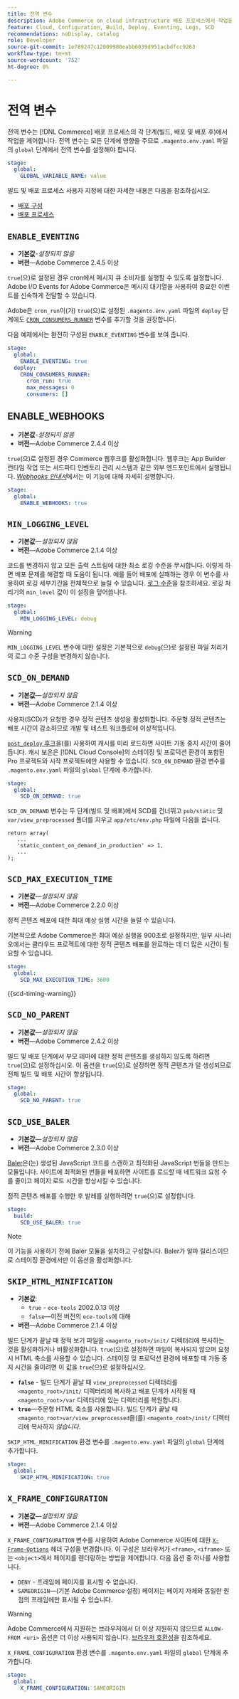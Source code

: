```yaml
---
title: 전역 변수
description: Adobe Commerce on cloud infrastructure 배포 프로세스에서 작업을 제어하는 환경 변수 목록을 참조하십시오.
feature: Cloud, Configuration, Build, Deploy, Eventing, Logs, SCD
recommendations: noDisplay, catalog
role: Developer
source-git-commit: 1e789247c12009908eabb6039d951acbdfcc9263
workflow-type: tm+mt
source-wordcount: '752'
ht-degree: 0%

---
```


# 전역 변수

전역 변수는 [!DNL Commerce] 배포 프로세스의 각 단계(빌드, 배포 및 배포 후)에서 작업을 제어합니다. 전역 변수는 모든 단계에 영향을 주므로 `.magento.env.yaml` 파일의 `global` 단계에서 전역 변수를 설정해야 합니다.

```yaml
stage:
  global:
    GLOBAL_VARIABLE_NAME: value
```

빌드 및 배포 프로세스 사용자 지정에 대한 자세한 내용은 다음을 참조하십시오.

- [배포 구성](configure-env-yaml.md)
- [배포 프로세스](../deploy/process.md)

## `ENABLE_EVENTING`

- **기본값**-_설정되지 않음_
- **버전**—Adobe Commerce 2.4.5 이상

`true`(으)로 설정된 경우 cron에서 메시지 큐 소비자를 실행할 수 있도록 설정합니다. Adobe I/O Events for Adobe Commerce은 메시지 대기열을 사용하여 중요한 이벤트를 신속하게 전달할 수 있습니다.

Adobe은 `cron_run`이(가) `true`(으)로 설정된 `.magento.env.yaml` 파일의 `deploy` 단계에도 [`CRON_CONSUMERS_RUNNER`](./variables-deploy.md#cron_consumers_runner) 변수를 추가할 것을 권장합니다.

다음 예제에서는 완전히 구성된 `ENABLE_EVENTING` 변수를 보여 줍니다.

```yaml
stage:
  global:
    ENABLE_EVENTING: true
  deploy:
    CRON_CONSUMERS_RUNNER:
      cron_run: true
      max_messages: 0
      consumers: []
```

## ENABLE_WEBHOOKS

- **기본값**-_설정되지 않음_
- **버전**—Adobe Commerce 2.4.4 이상

`true`(으)로 설정된 경우 Commerce 웹후크를 활성화합니다. 웹후크는 App Builder 런타임 작업 또는 서드파티 인벤토리 관리 시스템과 같은 외부 엔드포인트에서 실행됩니다. [_Webhooks 안내서_](https://developer.adobe.com/commerce/extensibility/webhooks)에서는 이 기능에 대해 자세히 설명합니다.

```yaml
stage:
  global:
    ENABLE_WEBHOOKS: true
```

## `MIN_LOGGING_LEVEL`

- **기본값**—_설정되지 않음_
- **버전**—Adobe Commerce 2.1.4 이상

코드를 변경하지 않고 모든 출력 스트림에 대한 최소 로깅 수준을 무시합니다. 이렇게 하면 배포 문제를 해결할 때 도움이 됩니다. 예를 들어 배포에 실패하는 경우 이 변수를 사용하여 로깅 세부기간을 전체적으로 늘릴 수 있습니다. [로그 수준](log-handlers.md#log-levels)을 참조하세요. 로깅 처리기의 `min_level` 값이 이 설정을 덮어씁니다.

```yaml
stage:
  global:
    MIN_LOGGING_LEVEL: debug
```

>[!WARNING]
>
>`MIN_LOGGING_LEVEL` 변수에 대한 설정은 기본적으로 `debug`(으)로 설정된 파일 처리기의 로그 수준 구성을 변경하지 않습니다.

## `SCD_ON_DEMAND`

- **기본값**—_설정되지 않음_
- **버전**—Adobe Commerce 2.1.4 이상

사용자(SCD)가 요청한 경우 정적 콘텐츠 생성을 활성화합니다. 주문형 정적 콘텐츠는 배포 시간이 감소하므로 개발 및 테스트 워크플로에 이상적입니다.

[`post_deploy` 후크](../application/hooks-property.md)을(를) 사용하여 캐시를 미리 로드하면 사이트 가동 중지 시간이 줄어듭니다. 캐시 보온은 [!DNL Cloud Console]의 스테이징 및 프로덕션 환경이 포함된 Pro 프로젝트와 시작 프로젝트에만 사용할 수 있습니다. `SCD_ON_DEMAND` 환경 변수를 `.magento.env.yaml` 파일의 `global` 단계에 추가합니다.

```yaml
stage:
  global:
    SCD_ON_DEMAND: true
```

`SCD_ON_DEMAND` 변수는 두 단계(빌드 및 배포)에서 SCD를 건너뛰고 `pub/static` 및 `var/view_preprocessed` 폴더를 지우고 `app/etc/env.php` 파일에 다음을 씁니다.

```php?start_inline=1
return array(
   ...
   'static_content_on_demand_in_production' => 1,
   ...
);
```

## `SCD_MAX_EXECUTION_TIME`

- **기본값**—_설정되지 않음_
- **버전**—Adobe Commerce 2.2.0 이상

정적 콘텐츠 배포에 대한 최대 예상 실행 시간을 늘릴 수 있습니다.

기본적으로 Adobe Commerce은 최대 예상 실행을 900초로 설정하지만, 일부 시나리오에서는 클라우드 프로젝트에 대한 정적 콘텐츠 배포를 완료하는 데 더 많은 시간이 필요할 수 있습니다.

```yaml
stage:
  global:
    SCD_MAX_EXECUTION_TIME: 3600
```

{{scd-timing-warning}}

## `SCD_NO_PARENT`

- **기본값**—_설정되지 않음_
- **버전**—Adobe Commerce 2.4.2 이상

빌드 및 배포 단계에서 부모 테마에 대한 정적 콘텐츠를 생성하지 않도록 하려면 `true`(으)로 설정하십시오. 이 옵션을 `true`(으)로 설정하면 정적 콘텐츠가 덜 생성되므로 전체 빌드 및 배포 시간이 향상됩니다.

```yaml
stage:
  global:
    SCD_NO_PARENT: true
```

## `SCD_USE_BALER`

- **기본값**—_설정되지 않음_
- **버전**—Adobe Commerce 2.3.0 이상

[Baler](https://github.com/magento/baler)은(는) 생성된 JavaScript 코드를 스캔하고 최적화된 JavaScript 번들을 만드는 모듈입니다. 사이트에 최적화된 번들을 배포하면 사이트를 로드할 때 네트워크 요청 수를 줄이고 페이지 로드 시간을 향상시킬 수 있습니다.

정적 콘텐츠 배포를 수행한 후 발레를 실행하려면 `true`(으)로 설정합니다.

```yaml
stage:
  build:
    SCD_USE_BALER: true
```

>[!NOTE]
>
>이 기능을 사용하기 전에 Baler 모듈을 설치하고 구성합니다. Baler가 알파 릴리스이므로 스테이징 환경에서만 이 옵션을 활성화합니다.

## `SKIP_HTML_MINIFICATION`

- **기본값**:
   - `true` - `ece-tools` 2002.0.13 이상
   - `false`—이전 버전의 `ece-tools`에 대해
- **버전**—Adobe Commerce 2.1.4 이상

빌드 단계가 끝날 때 정적 보기 파일을 `<magento_root>/init/` 디렉터리에 복사하는 것을 활성화하거나 비활성화합니다. `true`(으)로 설정하면 파일이 복사되지 않으며 요청 시 HTML 축소를 사용할 수 있습니다. 스테이징 및 프로덕션 환경에 배포할 때 가동 중지 시간을 줄이려면 이 값을 `true`(으)로 설정하십시오.

- **`false`** - 빌드 단계가 끝날 때 `view_preprocessed` 디렉터리를 `<magento_root>/init/` 디렉터리에 복사하고 배포 단계가 시작될 때 `<magento_root>/var` 디렉터리에 있는 디렉터리를 복원합니다.
- **`true`**—주문형 HTML 축소를 사용합니다. 빌드 단계가 끝날 때 `<magento_root>var/view_preprocessed`을(를) `<magento_root>/init/` 디렉터리에 복사하지 _않습니다_.

`SKIP_HTML_MINIFICATION` 환경 변수를 `.magento.env.yaml` 파일의 `global` 단계에 추가합니다.

```yaml
stage:
  global:
    SKIP_HTML_MINIFICATION: true
```

## `X_FRAME_CONFIGURATION`

- **기본값**—_설정되지 않음_
- **버전**—Adobe Commerce 2.1.4 이상

`X_FRAME_CONFIGURATION` 변수를 사용하여 Adobe Commerce 사이트에 대한 [`X-Frame-Options`](https://experienceleague.adobe.com/docs/commerce-operations/configuration-guide/security/xframe-options.html) 헤더 구성을 변경합니다. 이 구성은 브라우저가 `<frame>`, `<iframe>` 또는 `<object>`에서 페이지를 렌더링하는 방법을 제어합니다. 다음 옵션 중 하나를 사용합니다.

- `DENY` - 프레임에 페이지를 표시할 수 없습니다.
- `SAMEORIGIN`—(기본 Adobe Commerce 설정) 페이지는 페이지 자체와 동일한 원점의 프레임에만 표시될 수 있습니다.

>[!WARNING]
>
>Adobe Commerce에서 지원하는 브라우저에서 더 이상 지원하지 않으므로 `ALLOW-FROM <uri>` 옵션은 더 이상 사용되지 않습니다. [브라우저 호환성](https://developer.mozilla.org/en-US/docs/Web/HTTP/Headers/X-Frame-Options#Browser_compatibility)을 참조하세요.

`X_FRAME_CONFIGURATION` 환경 변수를 `.magento.env.yaml` 파일의 `global` 단계에 추가합니다.

```yaml
stage:
  global:
    X_FRAME_CONFIGURATION: SAMEORIGIN
```
